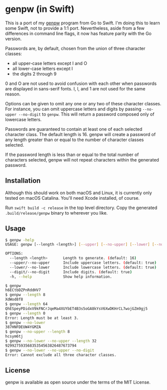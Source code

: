 # genpw (in Swift)

This is a port of my [genpw](https://github.com/markcornick/genpw)
program from Go to Swift. I'm doing this to learn some Swift, not to provide
a 1:1 port. Nevertheless, aside from a few differences in command line
flags, it now has feature parity with the Go version.

Passwords are, by default, chosen from the union of three character
classes:

- all upper-case letters except I and O
- all lower-case letters except l
- the digits 2 through 9

0 and O are not used to avoid confusion with each other when passwords
are displayed in sans-serif fonts. I, l, and 1 are not used for the same
reason.

Options can be given to omit any one or any two of these character
classes. For instance, you can omit uppercase letters and digits by
passing `--no-upper --no-digit` to `genpw`. This will return a
password composed only of lowercase letters.

Passwords are guaranteed to contain at least one of each selected
character class. The default length is 16. genpw will create a password
of any length greater than or equal to the number of character classes
selected.

If the password length is less than or equal to the total number of
characters selected, genpw will not repeat characters within the
generated password.

## Installation

Although this should work on both macOS and Linux, it is currently only
tested on macOS Catalina. You'll need Xcode installed, of course.

Run `swift build -c release` in the top level directory. Copy the generated
`.build/release/genpw` binary to wherever you like.

## Usage

```bash
$ genpw -help
USAGE: genpw [--length <length>] [--upper] [--no-upper] [--lower] [--no-lower] [--digit] [--no-digit]

OPTIONS:
  --length <length>       Length to generate. (default: 16)
  --upper/--no-upper      Include uppercase letters. (default: true)
  --lower/--no-lower      Include lowercase letters. (default: true)
  --digit/--no-digit      Include digits. (default: true)
  -h, --help              Show help information.

$ genpw
h6ECtbDZPnRddHV7
$ genpw --length 8
XdWod8f8
$ genpw --length 64
QhESpeyPDidxV9kFNCrJqeMa4XUYbET4B3s5oGA8kYsV6XwDKHrCL7wojGZm9gj5
$ genpw --length 0
Error: Length must be at least 3.
$ genpw --no-lower
387HNFDEUW4YGMZA
$ genpw --no-upper --length 8
hcsym6tj
$ genpw --no-lower --no-upper --length 32
92992759356835354563826487673794
$ genpw --no-lower --no-upper --no-digit
Error: Cannot exclude all three character classes.
```

## License

genpw is available as open source under the terms of the MIT License.
